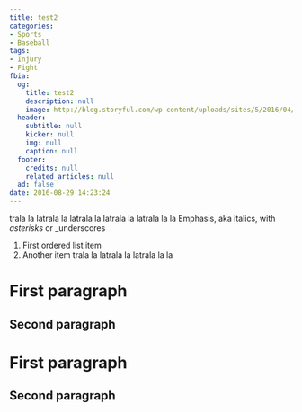 ```yaml
---
title: test2
categories:
- Sports
- Baseball
tags:
- Injury
- Fight
fbia:
  og:
    title: test2
    description: null
    image: http://blog.storyful.com/wp-content/uploads/sites/5/2016/04/Facebook-create.png
  header:
    subtitle: null
    kicker: null
    img: null
    caption: null
  footer:
    credits: null
    related_articles: null
  ad: false
date: 2016-08-29 14:23:24
---
```

trala la latrala la latrala la latrala la latrala la la Emphasis, aka italics, with *asterisks* or _underscores

1. First ordered list item
2. Another item trala la latrala la latrala la la

# First paragraph
## Second paragraph

# First paragraph
## Second paragraph